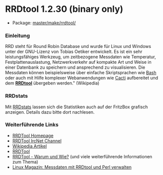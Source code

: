 # RRDtool 1.2.30 (binary only)
 - Package: [master/make/rrdtool/](https://github.com/Freetz-NG/freetz-ng/tree/master/make/rrdtool/)

### Einleitung

RRD steht für Round Robin Database und wurde für Linux und Windows unter
der GNU-Lizenz von Tobias Oetiker entwickelt. Es ist ein sehr
leistungsfähiges Werkzeug, um zeitbezogene Messdaten wie Temperatur,
Festplattenauslastung, Netzwerkverkehr auf kompakte Art und Weise in
einer Datenbank zu speichern und ansprechend zu visualisieren. Die
Messdaten können beispielsweise über einfache Skriptsprachen wie
[Bash](bash.md) oder auch mit Hilfe komplexer Webanwendungen
wie [Cacti](http://de.wikipedia.org/wiki/Cacti)
aufbereitet und dem
**[RRDtool](http://www.rrdtool.org/)** übergeben
werden." (Wikipedia)

### RRDstats

Mit [RRDstats](rrdstats.md) lassen sich die Statistiken auch
auf der FritzBox grafisch anzeigen. Details dazu bitte dort nachlesen.

### Weiterführende Links

-   [RRDTool Homepage](http://www.rrdtool.org/)
-   [RRDTool IrcNet
    Channel](http://www.krogloth.de/rrd/channel/)
-   [Wikipedia
    Artikel](http://de.wikipedia.org/wiki/RRDtool)
-   [RRDTool](http://oss.oetiker.ch/rrdtool/)
-   [RRDTool - Warum und
    Wie?](http://www.msexchangefaq.de/tools/rrdtool.htm) (und
    viele weiterführende Informationen zum Thema)
-   [Linux Magazin: Messdaten mit RRDtool und Perl
    verwalten](http://www.linux-magazin.de/heft_abo/ausgaben/2004/06/daten_ausgesiebt)

